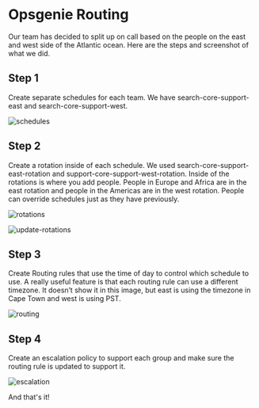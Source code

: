 # Opsgenie Routing

Our team has decided to split up on call based on the people on the east and west side of the Atlantic ocean. Here are the steps and screenshot of what we did.

## Step 1

Create separate schedules for each team. We have search-core-support-east and search-core-support-west.

![schedules](https://user-images.githubusercontent.com/3095053/179857501-71987f39-bcc0-42d4-9c6f-7659f1896999.png)


## Step 2

Create a rotation inside of each schedule. We used search-core-support-east-rotation and support-core-support-west-rotation. Inside of the rotations is where you add people. People in Europe and Africa are in the east rotation and people in the Americas are in the west rotation. People can override schedules just as they have previously.

![rotations](https://user-images.githubusercontent.com/3095053/179857537-cb799f4e-1c4d-4fa2-bd8f-417b0edab7d9.png)

![update-rotations](https://user-images.githubusercontent.com/3095053/179857574-724ce4e0-8411-4fe1-ad3b-c2b962775af5.png)


## Step 3

Create Routing rules that use the time of day to control which schedule to use. A really useful feature is that each routing rule can use a different timezone. It doesn’t show it in this image, but east is using the timezone in Cape Town and west is using PST.

![routing](https://user-images.githubusercontent.com/3095053/179857618-79eaaaf6-23a9-41a7-a5c9-a27c98d92085.png)

## Step 4

Create an escalation policy to support each group and make sure the routing rule is updated to support it.

![escalation](https://user-images.githubusercontent.com/3095053/179857653-326ffc44-f425-4e86-9c1f-9e39d410977b.png)

And that's it!
